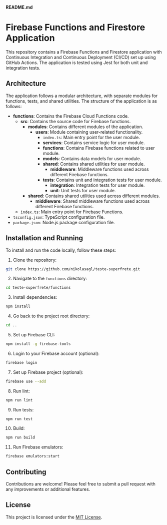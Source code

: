 **README.md**

# Firebase Functions and Firestore Application

This repository contains a Firebase Functions and Firestore application with Continuous Integration and Continuous Deployment (CI/CD) set up using GitHub Actions. The application is tested using Jest for both unit and integration tests.

## Architecture

The application follows a modular architecture, with separate modules for functions, tests, and shared utilities. The structure of the application is as follows:

- **functions**: Contains the Firebase Cloud Functions code.
    - **src**: Contains the source code for Firebase functions.
        - **modules**: Contains different modules of the application.
            - **users**: Module containing user-related functionality.
                - `index.ts`: Main entry point for the user module.
                - **services**: Contains service logic for user module.
                - **functions**: Contains Firebase functions related to user module.
                - **models**: Contains data models for user module.
                - **shared**: Contains shared utilities for user module.
                    - **middleware**: Middleware functions used across different Firebase functions.
                - **tests**: Contains unit and integration tests for user module.
                    - **integration**: Integration tests for user module.
                    - **unit**: Unit tests for user module.
        - **shared**: Contains shared utilities used across different modules.
            - **middleware**: Shared middleware functions used across different Firebase functions.
    - `index.ts`: Main entry point for Firebase Functions.
- `tsconfig.json`: TypeScript configuration file.
- `package.json`: Node.js package configuration file.

## Installation and Running

To install and run the code locally, follow these steps:

1. Clone the repository:

```bash
git clone https://github.com/nikolasagl/teste-superfrete.git
```

2. Navigate to the `functions` directory:

```bash
cd teste-superfrete/functions
```

3. Install dependencies:

```bash
npm install
```

4. Go back to the project root directory:

```bash
cd ..
```

5. Set up Firebase CLI:

```bash
npm install -g firebase-tools
```

6. Login to your Firebase account (optional):

```bash
firebase login
```

7. Set up Firebase project (optional):

```bash
firebase use --add
```

8. Run lint:

```bash
npm run lint
```

9. Run tests:

```bash
npm run test
```

10. Build:

```bash
npm run build
```

11. Run Firebase emulators:

```bash
firebase emulators:start
```

## Contributing

Contributions are welcome! Please feel free to submit a pull request with any improvements or additional features.

## License

This project is licensed under the [MIT License](LICENSE).